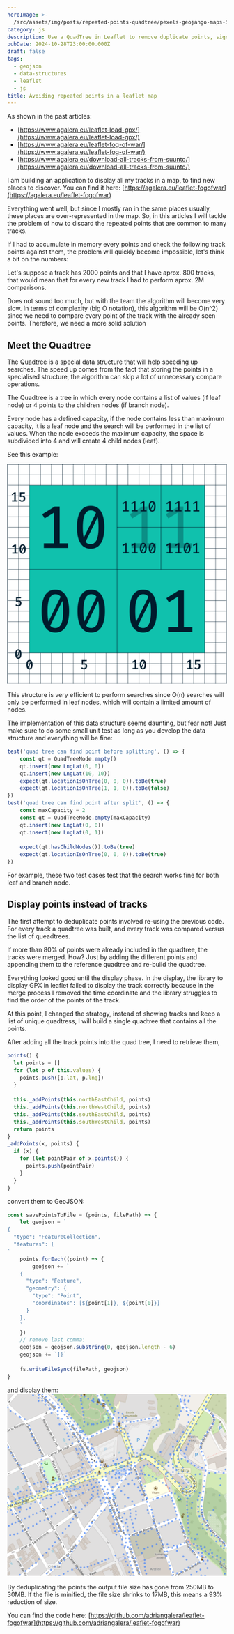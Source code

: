 ```yaml
---
heroImage: >-
  /src/assets/img/posts/repeated-points-quadtree/pexels-geojango-maps-50965933-7663519.jpg
category: js
description: Use a QuadTree in Leaflet to remove duplicate points, significantly reducing file size and boosting performance with smart deduplication and testing.
pubDate: 2024-10-28T23:00:00.000Z
draft: false
tags:
  - geojson
  - data-structures
  - leaflet
  - js
title: Avoiding repeated points in a leaflet map
---
```


As shown in the past articles:

- [https://www.agalera.eu/leaflet-load-gpx/](https://www.agalera.eu/leaflet-load-gpx/)
- [https://www.agalera.eu/leaflet-fog-of-war/](https://www.agalera.eu/leaflet-fog-of-war/)
- [https://www.agalera.eu/download-all-tracks-from-suunto/](https://www.agalera.eu/download-all-tracks-from-suunto/)

I am building an application to display all my tracks in a map, to find new places to discover. You can find it here: [https://agalera.eu/leaflet-fogofwar](https://agalera.eu/leaflet-fogofwar)

Everything went well, but since I mostly ran in the same places usually, these places are over-represented in the map. So, in this articles I will tackle the problem of how to discard the repeated points that are common to many tracks.

If I had to accumulate in memory every points and check the following track points against them, the problem will quickly become impossible, let's think a bit on the numbers:

Let's suppose a track has 2000 points and that I have aprox. 800 tracks, that would mean that for every new track I had to perform aprox. 2M comparisons.

Does not sound too much, but with the team the algorithm will become very slow. In terms of complexity (big O notation), this algorithm will be O(n^2) since we need to compare every point of the track with the already seen points. Therefore, we need a more solid solution

## Meet the Quadtree

The [Quadtree](https://en.wikipedia.org/wiki/Quadtree 'Quadtree') is a special data structure that will help speeding up searches. The speed up comes from the fact that storing the points in a specialised structure, the algorithm can skip a lot of unnecessary compare operations.

The Quadtree is a tree in which every node contains a list of values (if leaf node) or 4 points to the children nodes (if branch node).

Every node has a defined capacity, if the node contains less than maximum capacity, it is a leaf node and the search will be performed in the list of values. When the node exceeds the maximum capacity, the space is subdivided into 4 and will create 4 child nodes (leaf).

See this example:

![](/src/assets/img/posts/repeated-points-quadtree/2D_Binary_Index.svg.png)

This structure is very efficient to perform searches since O(n) searches will only be performed in leaf nodes, which will contain a limited amount of nodes.

The implementation of this data structure seems daunting, but fear not! Just make sure to do some small unit test as long as you develop the data structure and everything will be fine:

```javascript
test('quad tree can find point before splitting', () => {
	const qt = QuadTreeNode.empty()
	qt.insert(new LngLat(0, 0))
	qt.insert(new LngLat(10, 10))
	expect(qt.locationIsOnTree(0, 0, 0)).toBe(true)
	expect(qt.locationIsOnTree(1, 1, 0)).toBe(false)
})
test('quad tree can find point after split', () => {
	const maxCapacity = 2
	const qt = QuadTreeNode.empty(maxCapacity)
	qt.insert(new LngLat(0, 0))
	qt.insert(new LngLat(0, 1))

	expect(qt.hasChildNodes()).toBe(true)
	expect(qt.locationIsOnTree(0, 0, 0)).toBe(true)
})
```

For example, these two test cases test that the search works fine for both leaf and branch node.

## Display points instead of tracks

The first attempt to deduplicate points involved re-using the previous code. For every track a quadtree was built, and every track was compared versus the list of queadtrees.

If more than 80% of points were already included in the quadtree, the tracks were merged. How? Just by adding the different points and appending them to the reference quadtree and re-build the quadtree.

Everything looked good until the display phase. In the display, the library to display GPX in leaflet failed to display the track correctly because in the merge process I removed the time coordinate and the library struggles to find the order of the points of the track.

At this point, I changed the strategy, instead of showing tracks and keep a list of unique quadtress, I will build a single quadtree that contains all the points.

After adding all the track points into the quad tree, I need to retrieve them,

```javascript
points() {
  let points = []
  for (let p of this.values) {
    points.push([p.lat, p.lng])
  }

  this._addPoints(this.northEastChild, points)
  this._addPoints(this.northWestChild, points)
  this._addPoints(this.southEastChild, points)
  this._addPoints(this.southWestChild, points)
  return points
}
_addPoints(x, points) {
  if (x) {
    for (let pointPair of x.points()) {
      points.push(pointPair)
    }
  }
}
```

convert them to GeoJSON:

```javascript
const savePointsToFile = (points, filePath) => {
	let geojson = `
{
  "type": "FeatureCollection",
  "features": [
`
	points.forEach((point) => {
		geojson += `
    {
      "type": "Feature",
      "geometry": {
        "type": "Point",
        "coordinates": [${point[1]}, ${point[0]}]
      }
    },
    `
	})
	// remove last comma:
	geojson = geojson.substring(0, geojson.length - 6)
	geojson += `]}`

	fs.writeFileSync(filePath, geojson)
}
```

and display them:![](</src/assets/img/posts/repeated-points-quadtree/Screenshot 2024-10-29 at 18.10.01.png>)

By deduplicating the points the output file size has gone from 250MB to 30MB. If the file is minified, the file size shrinks to 17MB, this means a 93% reduction of size.

You can find the code here: [https://github.com/adriangalera/leaflet-fogofwar](https://github.com/adriangalera/leaflet-fogofwar)
